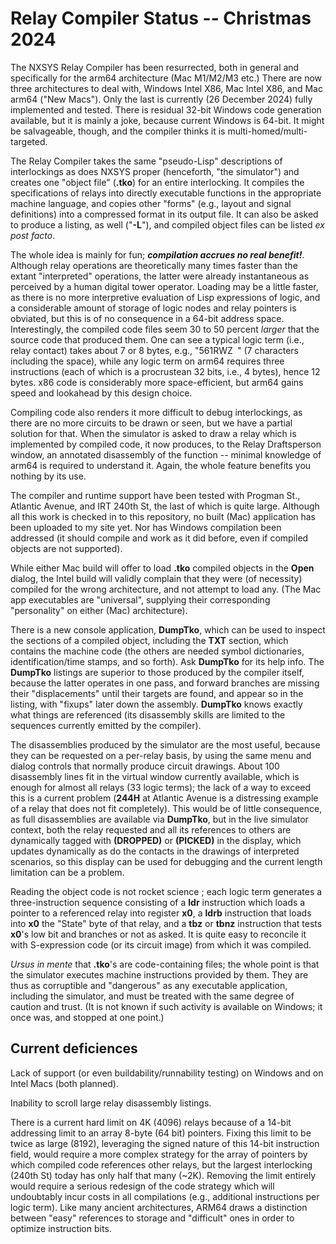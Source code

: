 # Relay Compiler Status -- Christmas 2024

The NXSYS Relay Compiler has been resurrected, both in general and specifically for the arm64 architecture (Mac M1/M2/M3 etc.) 
There are now three architectures to deal with, Windows Intel X86, Mac Intel X86, and Mac arm64 ("New Macs"). Only the last is currently (26 December 2024) fully implemented and tested.  There is residual 32-bit Windows code generation available, but it is mainly a joke, because current Windows is 64-bit.  It might be salvageable, though, and the compiler thinks it is multi-homed/multi-targeted.

The Relay Compiler takes the same "pseudo-Lisp" descriptions of interlockings as does NXSYS proper (henceforth, "the simulator") and creates one "object file" (**.tko**) for an entire interlocking.  It compiles the specifications of relays into directly executable functions in the appropriate machine language, and copies other "forms" (e.g., layout and signal definitions) into a compressed format in its output file.  It can also be asked to produce a listing, as well ("**-L**"), and compiled object files can be
listed *ex post facto*.

The whole idea is mainly for fun; ***compilation accrues no real benefit!***.  Although relay operations are
theoretically many times faster than the extant "interpreted" operations, the latter were already instantaneous as perceived by a human digital tower operator.  Loading may be a little faster, as there is no more interpretive evaluation of Lisp expressions of logic, and a considerable amount of storage of logic nodes and relay pointers is obviated, but this is of no consequence in a 64-bit address space.  Interestingly, the compiled code files seem 30 to 50 percent *larger* that the source code that produced them. One can see a typical logic term (i.e., relay contact) takes about 7 or 8 bytes, e.g., "561RWZ<code>&nbsp;</code>" (7 characters including the space), while any logic term on arm64 requires three instructions (each of which is a procrustean 32 bits, i.e., 4 bytes), hence 12 bytes.  x86 code is considerably more space-efficient, but arm64 gains speed and lookahead by this design choice.

Compiling code also renders it more difficult to debug interlockings, as there are no more circuits to be drawn or seen, but we have a
partial solution for that.  When the simulator is asked to draw a relay which is implemented by compiled code, it now produces,
to the Relay Draftsperson window, an annotated disassembly of the function -- minimal knowledge of arm64 is required to understand it.  Again, the whole feature benefits you nothing by its use.

The compiler and runtime support have been tested with Progman St., Atlantic Avenue, and IRT 240th St, the last of which is quite large.  Although all this work is checked in to this repository, no built (Mac) application has been uploaded to my site yet. Nor has Windows compilation been addressed (it should compile and work as it did before, even if compiled objects are not supported).

While either Mac build will offer to load **.tko** compiled objects in the **Open** dialog, the Intel build will validly complain that they were (of necessity) compiled for the wrong architecture, and not attempt to load any.  (The Mac app executables are "universal", supplying their corresponding "personality" on either (Mac) architecture).

There is a new console application, **DumpTko**, which can be used to inspect the sections of a compiled object, including the **TXT**
section, which contains the machine code (the others are needed symbol dictionaries, identification/time stamps, and so forth).  Ask **DumpTko** for its help info. The **DumpTko** listings are superior to those produced by the compiler itself, because the latter operates in one pass, and forward branches are missing their "displacements" until their targets are found, and appear so in the listing, with "fixups" later down the assembly.  **DumpTko** knows exactly what things are referenced (its disassembly skills are limited to the sequences currently emitted by the compiler).

The disassemblies produced by the simulator are the most useful, because they can be requested on a per-relay basis, by using the same
menu and dialog controls that normally produce circuit drawings.  About 100 disassembly lines fit in the virtual window currently available, which is
enough for almost all relays (33 logic terms); the lack of a way to exceed this is a current problem (**244H** at Atlantic Avenue is a distressing example of a relay that does not fit completely).  This would be of little consequence, as full disassemblies are available via **DumpTko**, but in the live simulator context, both the relay requested and all its references to others are dynamically tagged with **(DROPPED)** or **(PICKED)** in the display, which updates dynamically as do the contacts in the drawings of interpreted scenarios, so this display can be used for debugging and the current length limitation can be a problem.

Reading the object code is not rocket science ; each logic term generates a three-instruction sequence consisting of a **ldr** instruction which loads a pointer to a referenced relay into register **x0**, a **ldrb** instruction that loads into **x0** the "State" byte of that relay, and a **tbz** or **tbnz** instruction that tests **x0**'s low bit and branches or not as asked. It is quite easy to reconcile it with S-expression code (or its circuit image) from which it was compiled.

*Ursus in mente* that **.tko**'s are code-containing files; the whole point is that the simulator executes machine instructions provided by them.  They are thus as corruptible and "dangerous" as any executable application, including the simulator, and must be treated with the same degree of caution and trust.  (It is not known if such activity is available on Windows; it once was, and stopped at one point.)

## Current deficiences

Lack of support (or even buildability/runnability testing) on Windows and on Intel Macs (both planned).

Inability to scroll large relay disassembly listings.

There is a current hard limit on 4K (4096) relays because of a 14-bit addressing limit to an array 8-byte (64 bit) pointers. Fixing this limit to be twice as large (8192), leveraging the signed nature of this 14-bit instruction field, would require a more complex strategy for the array of pointers by which compiled code references other relays, but the largest interlocking (240th St) today has only half that many (~2K).  Removing the limit entirely would require a serious redesign of the code strategy which will undoubtably incur costs in all compilations (e.g., additional instructions per logic term).  Like many ancient architectures, ARM64 draws a distinction between "easy" references to storage and "difficult" ones in order to optimize instruction bits.
